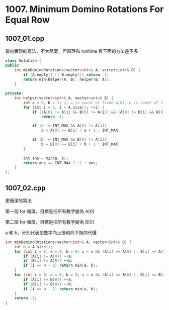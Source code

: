 # 1007. Minimum Domino Rotations For Equal Row

## 1007_01.cpp
最初實現的寫法，不太簡潔，但原理和 runtime 與下面的方法差不多

```cpp
class Solution {
public:
    int minDominoRotations(vector<int>& A, vector<int>& B) {
        if (A.empty() || B.empty()) return -1;
        return min(helper(A, B), helper(B, A));
    }
    
private:
    int helper(vector<int>& A, vector<int>& B) {
        int a = 0, b = 1; // a is count of fixed A[0], b is count of fixed A[0] after swap(A[0], B[0])
        for (int i = 1; i < A.size(); ++i) {
            if ((A[0] != A[i] && B[0] != A[i]) && (A[0] != B[i] && B[0] != B[i]))
                return -1;

            if (a != INT_MAX && A[0] != A[i])
                a = A[0] == B[i] ? a + 1 : INT_MAX;

            if (b != INT_MAX && B[0] != A[i])
                b = B[0] == B[i] ? b + 1 : INT_MAX;
        }
        
        int ans = min(a, b);
        return ans == INT_MAX ? -1 : ans;
    }
};
```

## 1007_02.cpp

更簡潔的寫法

第一個 for 循環，目標是把所有數字變為 A[0]

第二個 for 循環，目標是把所有數字變為 B[0]

a 和 b，分別代表把數字向上換和向下換的代價

```cpp
int minDominoRotations(vector<int>& A, vector<int>& B) {
    int n = A.size();
    for (int i = 0, a = 0, b = 0; i < n && (A[i] == A[0] || B[i] == A[0]); ++i) {
        if (A[i] != A[0]) ++a;
        if (B[i] != A[0]) ++b;
        if (i == n - 1) return min(a, b);
    }
    for (int i = 0, a = 0, b = 0; i < n && (A[i] == B[0] || B[i] == B[0]); ++i) {
        if (A[i] != B[0]) ++a;
        if (B[i] != B[0]) ++b;
        if (i == n - 1) return min(a, b);
    }
    return -1;
}
```
